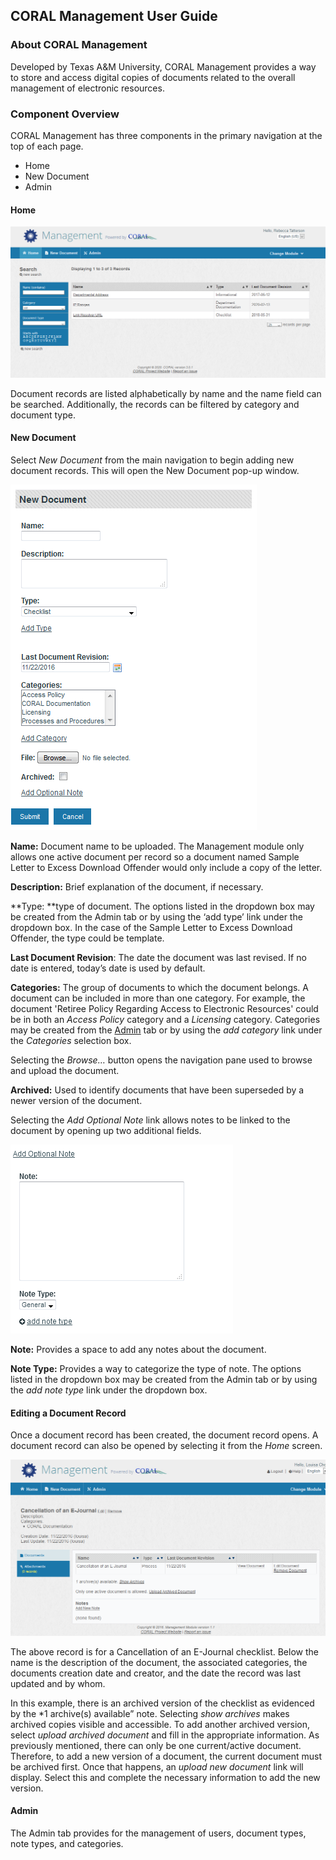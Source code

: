 CORAL Management User Guide
---------------------------------

### About CORAL Management

Developed by Texas A&M University, CORAL Management provides a way to store and access digital copies of documents related to the overall management of electronic resources.

### Component Overview

CORAL Management has three components in the primary navigation at the top of each page.

- Home
- New Document
- Admin


#### Home

![Screenshot of Management Home Page](img/management/managementHomepage.png)

Document records are listed alphabetically by name and the name field can be searched. Additionally, the records can be filtered by category and document type.

#### New Document

Select *New Document* from the main navigation to begin adding new document records. This will open the New Document pop-up window.

![Screenshot of Management's New Document form](img/management/managementNewDocument.png)


**Name:** Document name to be uploaded. The Management module only allows one active document per record so a document named Sample Letter to Excess Download Offender would only include a copy of the letter.

**Description:** Brief explanation of the document, if necessary.

**Type: **type of document. The options listed in the dropdown box may be created from the Admin tab or by using the ‘add type’ link under the dropdown box. In the case of the Sample Letter to Excess Download Offender, the type could be template.

**Last Document Revision**: The date the document was last revised. If no date is entered, today’s date is used by default.

**Categories:** The group of documents to which the document belongs. A document can be included in more than one category. For example, the document 'Retiree Policy Regarding Access to Electronic Resources' could be in both an *Access Policy* category and a *Licensing* category. Categories may be created from the [Admin](http://coral-documentation.readthedocs.io/en/latest/management.html#admin) tab or by using the *add category* link under the *Categories* selection box.

Selecting the *Browse…* button opens the navigation pane used to browse and upload the document.

**Archived:** Used to identify documents that have been superseded by a newer version of the document.

Selecting the *Add Optional Note* link allows notes to be linked to the document by opening up two additional fields.

![Screenshot of Management's Editing a Document Record form](img/management/managementAddOptionalNote.png)
  
**Note:** Provides a space to add any notes about the document.

**Note Type:** Provides a way to categorize the type of note. The options listed in the dropdown box may be created from the Admin tab or by using the *add note type* link under the dropdown box.


#### Editing a Document Record

Once a document record has been created, the document record opens. A document record can also be opened by selecting it from the *Home* screen.


 ![Screenshot of Management's Editing a Document Record](img/management/managementEditDocumentRecord.png)


The above record is for a Cancellation of an E-Journal checklist. Below the name is the description of the document, the associated categories, the documents creation date and creator, and the date the record was last updated and by whom. 

In this example, there is an archived version of the checklist as evidenced by the *1 archive(s) available” note. Selecting *show archives* makes archived copies visible and accessible. To add another archived version, select *upload archived document* and fill in the appropriate information. As previously mentioned, there can only be one current/active document. Therefore, to add a new version of a document, the current document must be archived first. Once that happens, an *upload new document* link will display. Select this and complete the necessary information to add the new version.

#### Admin

The Admin tab provides for the management of users, document types, note types, and categories.
